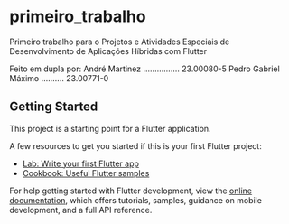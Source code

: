 # primeiro_trabalho

Primeiro trabalho para o Projetos e Atividades Especiais de Desenvolvimento de Aplicações Híbridas com Flutter

Feito em dupla por:
André Martinez ................ 23.00080-5
Pedro Gabriel Máximo .......... 23.00771-0

## Getting Started

This project is a starting point for a Flutter application.

A few resources to get you started if this is your first Flutter project:

- [Lab: Write your first Flutter app](https://docs.flutter.dev/get-started/codelab)
- [Cookbook: Useful Flutter samples](https://docs.flutter.dev/cookbook)

For help getting started with Flutter development, view the
[online documentation](https://docs.flutter.dev/), which offers tutorials,
samples, guidance on mobile development, and a full API reference.
